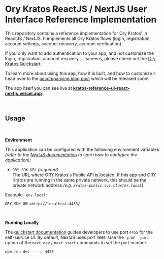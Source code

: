 # Ory Kratos ReactJS / NextJS User Interface Reference Implementation

This repository contains a reference implementation for Ory Kratos' in ReactJS /
NextJS. It implements all Ory Kratos flows (login, registration, account
settings, account recovery, account verification).

If you only want to add authentication to your app, and not customize the login,
registration, account recovery, ... screens, please check out the
[Ory Kratos Quickstart](https://www.ory.sh/kratos/docs/quickstart).

To learn more about using this app, how it is built, and how to customize it
head over to the
[accompanying blog post](https://www.ory.sh/nextjs-authentication-spa-custom-flows-open-source)
which will be released soon!

The app itself you can see live at
**[kratos-reference-ui-react-nextjs.vercel.app](https://kratos-reference-ui-react-nextjs.vercel.app)**.

<br />

## Usage

<br />

**Environment**

This application can be configured with the following environment variables
_(refer to the
[NextJS documentation](https://nextjs.org/docs/basic-features/environment-variables)
to learn how to configure the application)_:

- `ORY_SDK_URL` _(required)_<br />The URL where ORY Kratos's Public API is
  located. If this app and ORY Kratos are running in the same private network,
  this should be the private network address _(e.g.
  `kratos-public.svc.cluster.local`)_.

Example `.env.local`:

```
ORY_SDK_URL=http://localhost:4433/
```

<br />

**Running Locally**

The [quickstart documentation](https://www.ory.sh/kratos/docs/quickstart) guides
developers to use port `4455` for the self-service UI. By default, NextJS uses
port `3000`. Use the `-p` or `--port` option of the `next dev` / `next start`
commands to set the port number:

```sh
npm run dev -- -p 4455
```
